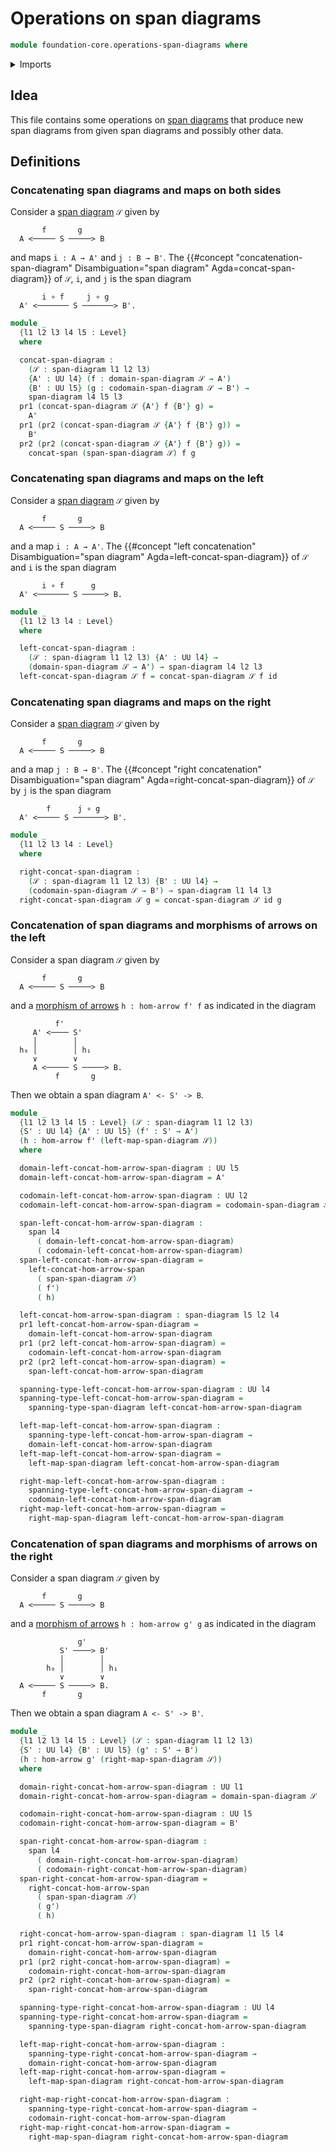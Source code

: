 # Operations on span diagrams

```agda
module foundation-core.operations-span-diagrams where
```

<details><summary>Imports</summary>

```agda
open import foundation.dependent-pair-types
open import foundation.morphisms-arrows
open import foundation.operations-spans
open import foundation.span-diagrams
open import foundation.spans
open import foundation.universe-levels

open import foundation-core.function-types
```

</details>

## Idea

This file contains some operations on
[span diagrams](foundation.span-diagrams.md) that produce new span diagrams from
given span diagrams and possibly other data.

## Definitions

### Concatenating span diagrams and maps on both sides

Consider a [span diagram](foundation.span-diagrams.md) `𝒮` given by

```text
       f       g
  A <───── S ─────> B
```

and maps `i : A → A'` and `j : B → B'`. The
{{#concept "concatenation-span-diagram" Disambiguation="span diagram" Agda=concat-span-diagram}}
of `𝒮`, `i`, and `j` is the span diagram

```text
       i ∘ f     j ∘ g
  A' <─────── S ───────> B'.
```

```agda
module _
  {l1 l2 l3 l4 l5 : Level}
  where

  concat-span-diagram :
    (𝒮 : span-diagram l1 l2 l3)
    {A' : UU l4} (f : domain-span-diagram 𝒮 → A')
    {B' : UU l5} (g : codomain-span-diagram 𝒮 → B') →
    span-diagram l4 l5 l3
  pr1 (concat-span-diagram 𝒮 {A'} f {B'} g) =
    A'
  pr1 (pr2 (concat-span-diagram 𝒮 {A'} f {B'} g)) =
    B'
  pr2 (pr2 (concat-span-diagram 𝒮 {A'} f {B'} g)) =
    concat-span (span-span-diagram 𝒮) f g
```

### Concatenating span diagrams and maps on the left

Consider a [span diagram](foundation.span-diagrams.md) `𝒮` given by

```text
       f       g
  A <───── S ─────> B
```

and a map `i : A → A'`. The
{{#concept "left concatenation" Disambiguation="span diagram" Agda=left-concat-span-diagram}}
of `𝒮` and `i` is the span diagram

```text
       i ∘ f      g
  A' <─────── S ─────> B.
```

```agda
module _
  {l1 l2 l3 l4 : Level}
  where

  left-concat-span-diagram :
    (𝒮 : span-diagram l1 l2 l3) {A' : UU l4} →
    (domain-span-diagram 𝒮 → A') → span-diagram l4 l2 l3
  left-concat-span-diagram 𝒮 f = concat-span-diagram 𝒮 f id
```

### Concatenating span diagrams and maps on the right

Consider a [span diagram](foundation.span-diagrams.md) `𝒮` given by

```text
       f       g
  A <───── S ─────> B
```

and a map `j : B → B'`. The
{{#concept "right concatenation" Disambiguation="span diagram" Agda=right-concat-span-diagram}}
of `𝒮` by `j` is the span diagram

```text
        f      j ∘ g
  A' <───── S ───────> B'.
```

```agda
module _
  {l1 l2 l3 l4 : Level}
  where

  right-concat-span-diagram :
    (𝒮 : span-diagram l1 l2 l3) {B' : UU l4} →
    (codomain-span-diagram 𝒮 → B') → span-diagram l1 l4 l3
  right-concat-span-diagram 𝒮 g = concat-span-diagram 𝒮 id g
```

### Concatenation of span diagrams and morphisms of arrows on the left

Consider a span diagram `𝒮` given by

```text
       f       g
  A <───── S ─────> B
```

and a [morphism of arrows](foundation.morphisms-arrows.md) `h : hom-arrow f' f`
as indicated in the diagram

```text
          f'
     A' <──── S'
     │        │
  h₀ │        │ h₁
     ∨        ∨
     A <───── S ─────> B.
          f       g
```

Then we obtain a span diagram `A' <- S' -> B`.

```agda
module _
  {l1 l2 l3 l4 l5 : Level} (𝒮 : span-diagram l1 l2 l3)
  {S' : UU l4} {A' : UU l5} (f' : S' → A')
  (h : hom-arrow f' (left-map-span-diagram 𝒮))
  where

  domain-left-concat-hom-arrow-span-diagram : UU l5
  domain-left-concat-hom-arrow-span-diagram = A'

  codomain-left-concat-hom-arrow-span-diagram : UU l2
  codomain-left-concat-hom-arrow-span-diagram = codomain-span-diagram 𝒮

  span-left-concat-hom-arrow-span-diagram :
    span l4
      ( domain-left-concat-hom-arrow-span-diagram)
      ( codomain-left-concat-hom-arrow-span-diagram)
  span-left-concat-hom-arrow-span-diagram =
    left-concat-hom-arrow-span
      ( span-span-diagram 𝒮)
      ( f')
      ( h)

  left-concat-hom-arrow-span-diagram : span-diagram l5 l2 l4
  pr1 left-concat-hom-arrow-span-diagram =
    domain-left-concat-hom-arrow-span-diagram
  pr1 (pr2 left-concat-hom-arrow-span-diagram) =
    codomain-left-concat-hom-arrow-span-diagram
  pr2 (pr2 left-concat-hom-arrow-span-diagram) =
    span-left-concat-hom-arrow-span-diagram

  spanning-type-left-concat-hom-arrow-span-diagram : UU l4
  spanning-type-left-concat-hom-arrow-span-diagram =
    spanning-type-span-diagram left-concat-hom-arrow-span-diagram

  left-map-left-concat-hom-arrow-span-diagram :
    spanning-type-left-concat-hom-arrow-span-diagram →
    domain-left-concat-hom-arrow-span-diagram
  left-map-left-concat-hom-arrow-span-diagram =
    left-map-span-diagram left-concat-hom-arrow-span-diagram

  right-map-left-concat-hom-arrow-span-diagram :
    spanning-type-left-concat-hom-arrow-span-diagram →
    codomain-left-concat-hom-arrow-span-diagram
  right-map-left-concat-hom-arrow-span-diagram =
    right-map-span-diagram left-concat-hom-arrow-span-diagram
```

### Concatenation of span diagrams and morphisms of arrows on the right

Consider a span diagram `𝒮` given by

```text
       f       g
  A <───── S ─────> B
```

and a [morphism of arrows](foundation.morphisms-arrows.md) `h : hom-arrow g' g`
as indicated in the diagram

```text
               g'
           S' ────> B'
           │        │
        h₀ │        │ h₁
           ∨        ∨
  A <───── S ─────> B.
       f       g
```

Then we obtain a span diagram `A <- S' -> B'`.

```agda
module _
  {l1 l2 l3 l4 l5 : Level} (𝒮 : span-diagram l1 l2 l3)
  {S' : UU l4} {B' : UU l5} (g' : S' → B')
  (h : hom-arrow g' (right-map-span-diagram 𝒮))
  where

  domain-right-concat-hom-arrow-span-diagram : UU l1
  domain-right-concat-hom-arrow-span-diagram = domain-span-diagram 𝒮

  codomain-right-concat-hom-arrow-span-diagram : UU l5
  codomain-right-concat-hom-arrow-span-diagram = B'

  span-right-concat-hom-arrow-span-diagram :
    span l4
      ( domain-right-concat-hom-arrow-span-diagram)
      ( codomain-right-concat-hom-arrow-span-diagram)
  span-right-concat-hom-arrow-span-diagram =
    right-concat-hom-arrow-span
      ( span-span-diagram 𝒮)
      ( g')
      ( h)

  right-concat-hom-arrow-span-diagram : span-diagram l1 l5 l4
  pr1 right-concat-hom-arrow-span-diagram =
    domain-right-concat-hom-arrow-span-diagram
  pr1 (pr2 right-concat-hom-arrow-span-diagram) =
    codomain-right-concat-hom-arrow-span-diagram
  pr2 (pr2 right-concat-hom-arrow-span-diagram) =
    span-right-concat-hom-arrow-span-diagram

  spanning-type-right-concat-hom-arrow-span-diagram : UU l4
  spanning-type-right-concat-hom-arrow-span-diagram =
    spanning-type-span-diagram right-concat-hom-arrow-span-diagram

  left-map-right-concat-hom-arrow-span-diagram :
    spanning-type-right-concat-hom-arrow-span-diagram →
    domain-right-concat-hom-arrow-span-diagram
  left-map-right-concat-hom-arrow-span-diagram =
    left-map-span-diagram right-concat-hom-arrow-span-diagram

  right-map-right-concat-hom-arrow-span-diagram :
    spanning-type-right-concat-hom-arrow-span-diagram →
    codomain-right-concat-hom-arrow-span-diagram
  right-map-right-concat-hom-arrow-span-diagram =
    right-map-span-diagram right-concat-hom-arrow-span-diagram
```
